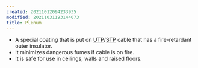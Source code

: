 ```yaml
---
created: 20211012094233935
modified: 20211031193144073
title: Plenum
---
```


- A special coating that is put on [UTP](#UTP)/[STP](#STP) cable that has a fire-retardant outer insulator.
- It minimizes dangerous fumes if cable is on fire.
- It is safe for use in ceilings, walls and raised floors.
